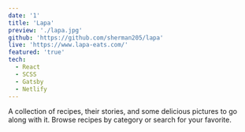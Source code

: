 ```yaml
---
date: '1'
title: 'Lapa'
preview: './lapa.jpg'
github: 'https://github.com/sherman205/lapa'
live: 'https://www.lapa-eats.com/'
featured: 'true'
tech:
  - React
  - SCSS
  - Gatsby
  - Netlify
---
```

A collection of recipes, their stories, and some delicious pictures to go along with it. Browse recipes by category or search for your favorite.